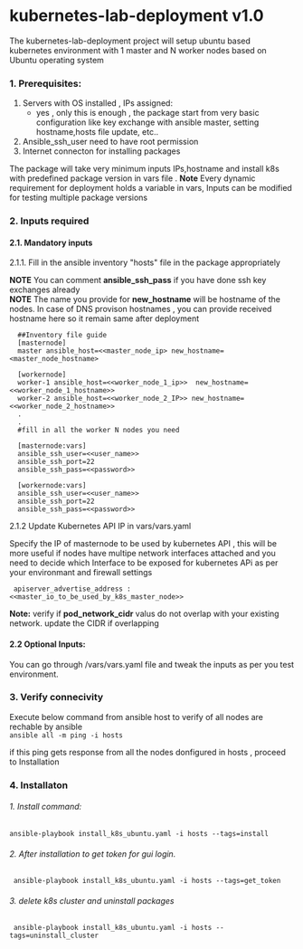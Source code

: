 # kubernetes-lab-deployment v1.0
The kubernetes-lab-deployment project will setup ubuntu based kubernetes environment with 1 master and N worker nodes based on Ubuntu operating system

### 1. Prerequisites:
1. Servers with OS installed , IPs assigned:
   - yes , only this is enough , the package start from very basic configuration like  key exchange with ansible master, setting hostname,hosts file update, etc..
2. Ansible_ssh_user need to have root permission
3. Internet connecton for installing packages


The package will take very minimum inputs IPs,hostname and install k8s with predefined package version in vars file .
**Note** Every dynamic requirement for deployment holds a variable in vars, Inputs can be modified for testing multiple package versions

### 2. Inputs required
#### 2.1. Mandatory inputs
2.1.1.  Fill in the ansible inventory "hosts" file in the package appropriately
  
**NOTE** You can comment **ansible_ssh_pass**  if you have done ssh key exchanges already  
**NOTE** The name you provide for **new_hostname** will be hostname of the nodes. In case of DNS provison hostnames , you can provide received hostname here so it remain same after deployment

      ##Inventory file guide
      [masternode]
      master ansible_host=<<master_node_ip> new_hostname=<master_node_hostname>

      [workernode]
      worker-1 ansible_host=<<worker_node_1_ip>>  new_hostname=<<worker_node_1_hostname>>
      worker-2 ansible_host=<<worker_node_2_IP>> new_hostname=<<worker_node_2_hostname>>
      .
      .
      #fill in all the worker N nodes you need

      [masternode:vars]
      ansible_ssh_user=<<user_name>>
      ansible_ssh_port=22
      ansible_ssh_pass=<<password>>
      
      [workernode:vars]
      ansible_ssh_user=<<user_name>>
      ansible_ssh_port=22
      ansible_ssh_pass=<<password>>

2.1.2 Update Kubernetes API IP in vars/vars.yaml  
  
  Specify the IP of masternode to be used by kubernetes API , this will be more useful if nodes have multipe network interfaces attached and you need to decide which Interface to be exposed for kubernetes APi as per your environmant and firewall settings 

     apiserver_advertise_address : <<master_io_to_be_used_by_k8s_master_node>>

**Note:** verify if **pod_network_cidr** valus do not overlap with your existing network. update the CIDR if overlapping

####   2.2 Optional Inputs:

You can go through /vars/vars.yaml file and tweak the inputs as per you test environment.  
### 3. Verify connecivity
 Execute below command from ansible host to verify of all nodes are rechable by ansible  
    `ansible all -m ping -i hosts`
  
if this ping gets response from all the nodes donfigured in hosts , proceed to Installation
### 4. Installaton

######    1. Install command:
   
 `ansible-playbook install_k8s_ubuntu.yaml -i hosts --tags=install`
   
######    2. After installation to get token for gui login.
   
` ansible-playbook install_k8s_ubuntu.yaml -i hosts --tags=get_token`
   
######    3. delete k8s cluster and uninstall packages
   
` ansible-playbook install_k8s_ubuntu.yaml -i hosts --tags=uninstall_cluster`
   
   
